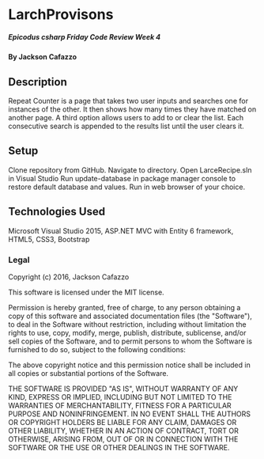# LarchProvisons
##### Epicodus csharp Friday Code Review Week 4

#### By Jackson Cafazzo


## Description

Repeat Counter is a page that takes two user inputs and searches one for instances of the other. It then shows how many times they have matched on another page. A third option allows users to add to or clear the list. Each consecutive search is appended to the results list until the user clears it.

## Setup

Clone repository from GitHub.
Navigate to directory.
Open LarceRecipe.sln in Visual Studio
Run update-database in package manager console to restore default database and values.
Run in web browser of your choice.


## Technologies Used

Microsoft Visual Studio 2015, ASP.NET MVC with Entity 6 framework, HTML5, CSS3, Bootstrap

### Legal

Copyright (c) 2016, Jackson Cafazzo

This software is licensed under the MIT license.

Permission is hereby granted, free of charge, to any person obtaining a copy of this software and associated documentation files (the "Software"), to deal in the Software without restriction, including without limitation the rights to use, copy, modify, merge, publish, distribute, sublicense, and/or sell copies of the Software, and to permit persons to whom the Software is furnished to do so, subject to the following conditions:

The above copyright notice and this permission notice shall be included in all copies or substantial portions of the Software.

THE SOFTWARE IS PROVIDED "AS IS", WITHOUT WARRANTY OF ANY KIND, EXPRESS OR IMPLIED, INCLUDING BUT NOT LIMITED TO THE WARRANTIES OF MERCHANTABILITY, FITNESS FOR A PARTICULAR PURPOSE AND NONINFRINGEMENT. IN NO EVENT SHALL THE AUTHORS OR COPYRIGHT HOLDERS BE LIABLE FOR ANY CLAIM, DAMAGES OR OTHER LIABILITY, WHETHER IN AN ACTION OF CONTRACT, TORT OR OTHERWISE, ARISING FROM, OUT OF OR IN CONNECTION WITH THE SOFTWARE OR THE USE OR OTHER DEALINGS IN THE SOFTWARE.
